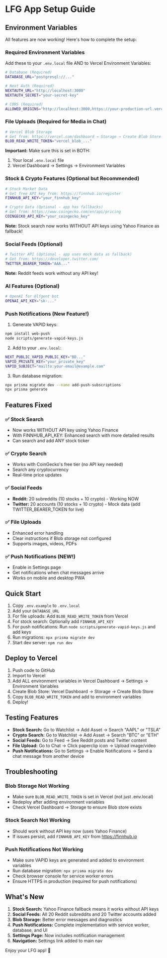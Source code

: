 # LFG App Setup Guide

## Environment Variables

All features are now working! Here's how to complete the setup:

### Required Environment Variables

Add these to your `.env.local` file AND to Vercel Environment Variables:

```bash
# Database (Required)
DATABASE_URL="postgresql://..."

# Next Auth (Required)
NEXTAUTH_URL="http://localhost:3000"
NEXTAUTH_SECRET="your-secret-key"

# CORS (Required)
ALLOWED_ORIGINS="http://localhost:3000,https://your-production-url.vercel.app"
```

### File Uploads (Required for Media in Chat)

```bash
# Vercel Blob Storage
# Get from: https://vercel.com/dashboard → Storage → Create Blob Store
BLOB_READ_WRITE_TOKEN="vercel_blob_..."
```

**Important:** Make sure this is set in BOTH:
1. Your local `.env.local` file
2. Vercel Dashboard → Settings → Environment Variables

### Stock & Crypto Features (Optional but Recommended)

```bash
# Stock Market Data
# Get free API key from: https://finnhub.io/register
FINNHUB_API_KEY="your_finnhub_key"

# Crypto Data (Optional - app has fallbacks)
# Get from: https://www.coingecko.com/en/api/pricing
COINGECKO_API_KEY="your_coingecko_key"
```

**Note:** Stock search now works WITHOUT API keys using Yahoo Finance as fallback!

### Social Feeds (Optional)

```bash
# Twitter API (Optional - app uses mock data as fallback)
# Get from: https://developer.twitter.com/
TWITTER_BEARER_TOKEN="AAA..."
```

**Note:** Reddit feeds work without any API key!

### AI Features (Optional)

```bash
# OpenAI for @lfgent bot
OPENAI_API_KEY="sk-..."
```

### Push Notifications (New Feature!)

1. Generate VAPID keys:
```bash
npm install web-push
node scripts/generate-vapid-keys.js
```

2. Add to your `.env.local`:
```bash
NEXT_PUBLIC_VAPID_PUBLIC_KEY="BD..."
VAPID_PRIVATE_KEY="your_private_key"
VAPID_SUBJECT="mailto:your-email@example.com"
```

3. Run database migration:
```bash
npx prisma migrate dev --name add-push-subscriptions
npx prisma generate
```

## Features Fixed

### ✅ Stock Search
- Now works WITHOUT API key using Yahoo Finance
- With FINNHUB_API_KEY: Enhanced search with more detailed results
- Can search and add ANY stock ticker

### ✅ Crypto Search
- Works with CoinGecko's free tier (no API key needed)
- Search any cryptocurrency
- Real-time price updates

### ✅ Social Feeds
- **Reddit:** 20 subreddits (10 stocks + 10 crypto) - Working NOW
- **Twitter:** 20 accounts (10 stocks + 10 crypto) - Mock data (add TWITTER_BEARER_TOKEN for live)

### ✅ File Uploads
- Enhanced error handling
- Clear instructions if Blob storage not configured
- Supports images, videos, PDFs

### ✅ Push Notifications (NEW!)
- Enable in Settings page
- Get notifications when chat messages arrive
- Works on mobile and desktop PWA

## Quick Start

1. Copy `.env.example` to `.env.local`
2. Add your `DATABASE_URL`
3. For file uploads: Add `BLOB_READ_WRITE_TOKEN` from Vercel
4. For stock search: Optionally add `FINNHUB_API_KEY`
5. For push notifications: Run `node scripts/generate-vapid-keys.js` and add keys
6. Run migrations: `npx prisma migrate dev`
7. Start dev server: `npm run dev`

## Deploy to Vercel

1. Push code to GitHub
2. Import to Vercel
3. Add ALL environment variables in Vercel Dashboard → Settings → Environment Variables
4. Create Blob Store: Vercel Dashboard → Storage → Create Blob Store
5. Copy `BLOB_READ_WRITE_TOKEN` and add to environment variables
6. Deploy!

## Testing Features

- **Stock Search:** Go to Watchlist → Add Asset → Search "AAPL" or "TSLA"
- **Crypto Search:** Go to Watchlist → Add Asset → Search "BTC" or "ETH"
- **Social Feeds:** Go to Feed → See Reddit posts and Twitter content
- **File Upload:** Go to Chat → Click paperclip icon → Upload image/video
- **Push Notifications:** Go to Settings → Enable Notifications → Send a chat message from another device

## Troubleshooting

### Blob Storage Not Working
- Make sure `BLOB_READ_WRITE_TOKEN` is set in Vercel (not just .env.local)
- Redeploy after adding environment variables
- Check Vercel Dashboard → Storage to ensure Blob store exists

### Stock Search Not Working
- Should work without API key now (uses Yahoo Finance)
- If issues persist, add `FINNHUB_API_KEY` from https://finnhub.io

### Push Notifications Not Working
- Make sure VAPID keys are generated and added to environment variables
- Run database migration: `npx prisma migrate dev`
- Check browser console for service worker errors
- Ensure HTTPS in production (required for push notifications)

## What's New

1. **Stock Search:** Yahoo Finance fallback means it works without API keys
2. **Social Feeds:** All 20 Reddit subreddits and 20 Twitter accounts added
3. **Blob Storage:** Better error messages and diagnostics
4. **Push Notifications:** Complete implementation with service worker, database, and UI
5. **Settings Page:** Now includes notification management
6. **Navigation:** Settings link added to main nav

Enjoy your LFG app! 🚀
